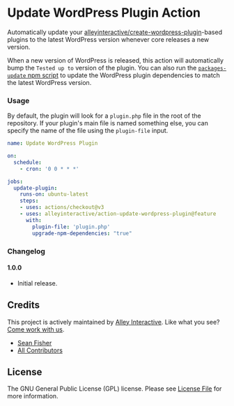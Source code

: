 # Update WordPress Plugin Action

Automatically update your
[alleyinteractive/create-wordpress-plugin](https://github.com/alleyinteractive/create-wordpress-plugin)-based
plugins to the latest WordPress version whenever core releases a new version.

When a new version of WordPress is released, this action will automatically bump
the `Tested up to` version of the plugin. You can also run the [`packages-update`
npm
script](https://github.com/alleyinteractive/create-wordpress-plugin#updating-wp-dependencies)
to update the WordPress plugin dependencies to match the latest WordPress version.

### Usage

By default, the plugin will look for a `plugin.php` file in the root of the
repository. If your plugin's main file is named something else, you can specify
the name of the file using the `plugin-file` input.

```yaml
name: Update WordPress Plugin

on:
  schedule:
    - cron: '0 0 * * *'

jobs:
  update-plugin:
    runs-on: ubuntu-latest
    steps:
    - uses: actions/checkout@v3
    - uses: alleyinteractive/action-update-wordpress-plugin@feature
      with:
        plugin-file: 'plugin.php'
        upgrade-npm-dependencies: "true"
```

### Changelog

#### 1.0.0

- Initial release.

## Credits

This project is actively maintained by [Alley
Interactive](https://github.com/alleyinteractive). Like what you see? [Come work
with us](https://alley.com/careers/).

- [Sean Fisher](https://github.com/srtfisher)
- [All Contributors](../../contributors)

## License

The GNU General Public License (GPL) license. Please see [License File](LICENSE) for more information.
